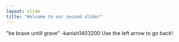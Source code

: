 ```yaml
---
layout: slide
title: "Welcome to our second slide!"
---
```

"be brave untill grave" -kanish1403200
Use the left arrow to go back!
